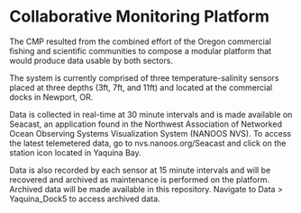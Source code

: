 # Collaborative Monitoring Platform
The CMP resulted from the combined effort of the Oregon commercial fishing and scientific communities to compose a modular platform that would produce data usable by both sectors.

The system is currently comprised of three temperature-salinity sensors placed at three depths (3ft, 7ft, and 11ft) and located at the commercial docks in Newport, OR.

Data is collected in real-time at 30 minute intervals and is made available on Seacast, an application found in the Northwest Association of Networked Ocean Observing Systems Visualization System (NANOOS NVS). To access the latest telemetered data, go to nvs.nanoos.org/Seacast and click on the station icon located in Yaquina Bay.

Data is also recorded by each sensor at 15 minute intervals and will be recovered and archived as maintenance is performed on the platform. Archived data will be made available in this repository.
Navigate to Data > Yaquina_Dock5 to access archived data.
